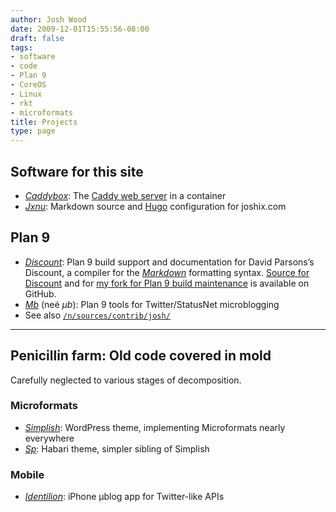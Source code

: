 ```yaml
---
author: Josh Wood
date: 2009-12-01T15:55:56-08:00
draft: false
tags:
- software
- code
- Plan 9
- CoreOS
- Linux
- rkt
- microformats
title: Projects
type: page
---
```


## Software for this site

* [*Caddybox*][caddybox]: The [Caddy web server][caddy] in a container
* [*Jxnu*][jxnu]: Markdown source and [Hugo][hugo] configuration for joshix.com

## Plan 9

* [*Discount*][discount]: Plan 9 build support and documentation for David Parsons’s Discount, a compiler for the [*Markdown*][markdown] formatting syntax. [Source for Discount][discount-gh] and for [my fork for Plan 9 build maintenance][discount-gh-joshix] is available on GitHub.
* [*Mb*][mb] (neé *µb*): Plan 9 tools for Twitter/StatusNet microblogging
* See also [`/n/sources/contrib/josh/`][9contrib-josh]

---

## Penicillin farm: Old code covered in mold

Carefully neglected to various stages of decomposition.

### Microformats

* [*Simplish*][simplish]: WordPress theme, implementing Microformats nearly everywhere
* [*Sp*][sp]: Habari theme, simpler sibling of Simplish

### Mobile

* [*Identilion*][identilion]: iPhone µblog app for Twitter-like APIs

[9contrib-josh]: http://9p.io/sources/contrib/josh/
[caddy]: https://caddyserver.com
[caddybox]: https://github.com/joshix/caddybox
[discount]: http://www.pell.portland.or.us/~orc/Code/markdown/
[discount-gh]: https://github.com/orc/discount
[discount-gh-joshix]: https://github.com/joshix/discount/tree/main/Plan9
[hugo]: https://gohugo.io
[identilion]: ../project/identilion/
[jxnu]: https://github.com/joshix/jxnu
[markdown]: http://daringfireball.net/projects/markdown/
[mb]: ../project/mb/
[simplish]: http://github.com/joshix/simplish
[sp]: http://code.google.com/p/sp-theme
